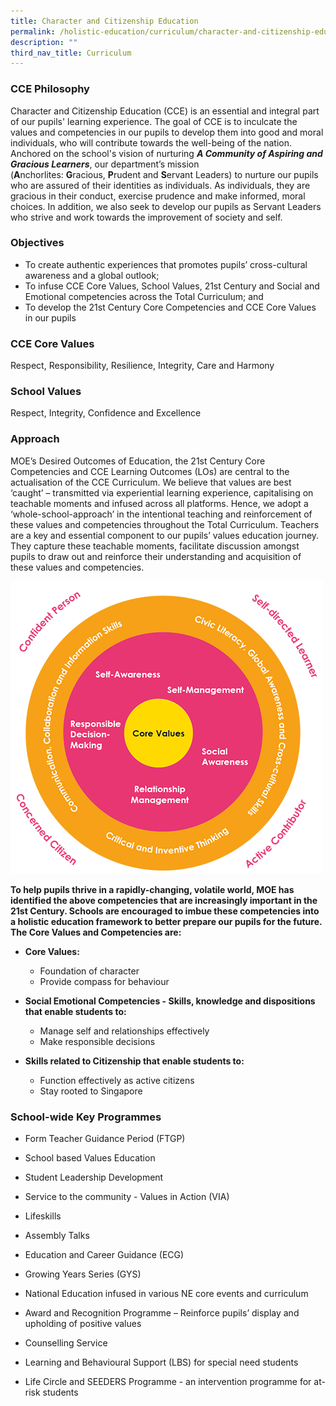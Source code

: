 ```yaml
---
title: Character and Citizenship Education
permalink: /holistic-education/curriculum/character-and-citizenship-education
description: ""
third_nav_title: Curriculum
---
```

### CCE Philosophy

Character and Citizenship Education (CCE) is an essential and integral part of our pupils' learning experience. The goal of CCE is to inculcate the values and competencies in our pupils to develop them into good and moral individuals, who will contribute towards the well-being of the nation. Anchored on the school's vision of nurturing _**A Community of Aspiring and Gracious Learners**_, our department’s mission (**A**nchorlites: **G**racious, **P**rudent and **S**ervant Leaders) to nurture our pupils who are assured of their identities as individuals. As individuals, they are gracious in their conduct, exercise prudence and make informed, moral choices. In addition, we also seek to develop our pupils as Servant Leaders who strive and work towards the improvement of society and self.

  

### Objectives

*   To create authentic experiences that promotes pupils’ cross-cultural awareness and a global outlook;
*   To infuse CCE Core Values, School Values, 21st Century and Social and Emotional competencies across the Total Curriculum; and
*   To develop the 21st Century Core Competencies and CCE Core Values in our pupils

  

### CCE Core Values

Respect, Responsibility, Resilience, Integrity, Care and Harmony

  

### School Values

Respect, Integrity, Confidence and Excellence

  

### Approach

MOE’s Desired Outcomes of Education, the 21st Century Core Competencies and CCE Learning Outcomes (LOs) are central to the actualisation of the CCE Curriculum. We believe that values are best ‘caught’ – transmitted via experiential learning experience, capitalising on teachable moments and infused across all platforms. Hence, we adopt a ‘whole-school-approach’ in the intentional teaching and reinforcement of these values and competencies throughout the Total Curriculum. Teachers are a key and essential component to our pupils’ values education journey. They capture these teachable moments, facilitate discussion amongst pupils to draw out and reinforce their understanding and acquisition of these values and competencies.

![Framework for 21st Century Competencies and Student Outcomes](/images/CCE.png)

**To help pupils thrive in a rapidly-changing, volatile world, MOE has identified the above competencies that are increasingly important in the 21st Century. Schools are encouraged to imbue these competencies into a holistic education framework to better prepare our pupils for the future.**  
**The Core Values and Competencies are:**  

*   **Core Values:**

	*   Foundation of character
	*   Provide compass for behaviour

*   **Social Emotional Competencies - Skills, knowledge and dispositions that enable students to:**

	*   Manage self and relationships effectively
	*   Make responsible decisions

*   **Skills related to Citizenship that enable students to:**

	*   Function effectively as active citizens
	*   Stay rooted to Singapore

### School-wide Key Programmes

*   Form Teacher Guidance Period (FTGP)  
    
*   School based Values Education  
    
*   Student Leadership Development  
    
*   Service to the community - Values in Action (VIA)  
    
*   Lifeskills  
    
*   Assembly Talks  
    
*   Education and Career Guidance (ECG)  
    
*   Growing Years Series (GYS)  
    
*   National Education infused in various NE core events and curriculum  
    
*   Award and Recognition Programme – Reinforce pupils’ display and upholding of positive values  
    
*   Counselling Service  
    
*   Learning and Behavioural Support (LBS) for special need students  
    
*   Life Circle and SEEDERS Programme - an intervention programme for at-risk students